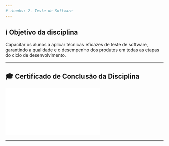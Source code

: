 ```yaml
---
# :books: 2. Teste de Software
---
```

## :information_source: Objetivo da disciplina
Capacitar os alunos a aplicar técnicas eficazes de teste de software, garantindo a qualidade e o desempenho dos produtos em todas as etapas do ciclo de desenvolvimento.

---
## :mortar_board: Certificado de Conclusão da Disciplina
![certificado](./Certificado%20de%20Conclusao%20da%20Disciplina.pdf)

---